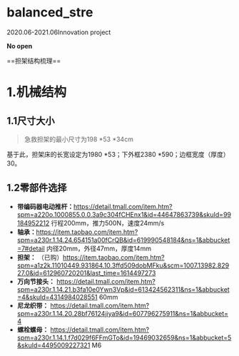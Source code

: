 # balanced_stre
2020.06-2021.06Innovation project

**No open**

==担架结构梳理==
# 1.机械结构
## 1.1尺寸大小
> 急救担架的最小尺寸为198 *53 *34cm   

基于此，担架床的长宽设定为1980 *53；下外框2380 *590；边框宽度（厚度）30。

## 1.2零部件选择
- **带编码器电动推杆：**<https://detail.tmall.com/item.htm?spm=a220o.1000855.0.0.3a9c304fCHEnx1&id=44647863739&skuId=99184952212>     行程200mm，推力500N，速度24mm/s   
- **轴承：**<https://item.taobao.com/item.htm?spm=a230r.1.14.24.654151a00fCrQB&id=619990548184&ns=1&abbucket=7#detail>  内径20mm，外径47mm，厚度14mm
- **担架：** （已购）<https://item.taobao.com/item.htm?spm=a1z2k.11010449.931864.10.3ffd509dobMFku&scm=1007.13982.82927.0&id=612960720201&last_time=1614497273>
- **万向节接头：** <https://detail.tmall.com/item.htm?spm=a230r.1.14.21.b3fa10e0Ywn3Vp&id=613424562311&ns=1&abbucket=4&skuId=4314984028551> 60mm
- **尼龙织带：** <https://detail.tmall.com/item.htm?spm=a230r.1.14.20.28bf76124jiya9&id=607796275911&ns=1&abbucket=4>
- **螺栓螺母：** <https://detail.tmall.com/item.htm?spm=a230r.1.14.1.f7d029f6FFmGTo&id=19469032659&ns=1&abbucket=5&skuId=4495009227321>  M6
